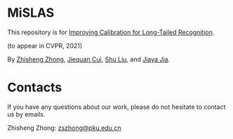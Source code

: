 # MiSLAS

This repository is for [Improving Calibration for Long-Tailed Recognition]().

(to appear in CVPR, 2021)

By [Zhisheng Zhong](https://zzs1994.github.io), [Jiequan Cui](https://scholar.google.com/citations?user=KbXLN2AAAAAJ&hl=zh-CN), [Shu Liu](http://shuliu.me/), and [Jiaya Jia](https://jiaya.me/).

# Contacts

If you have any questions about our work, please do not hesitate to contact us by emails.

Zhisheng Zhong: zszhong@pku.edu.cn